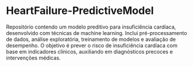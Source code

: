 # HeartFailure-PredictiveModel
Repositório contendo um modelo preditivo para insuficiência cardíaca, desenvolvido com técnicas de machine learning. Inclui pré-processamento de dados, análise exploratória, treinamento de modelos e avaliação de desempenho. O objetivo é prever o risco de insuficiência cardíaca com base em indicadores clínicos, auxiliando em diagnósticos precoces e intervenções médicas.
